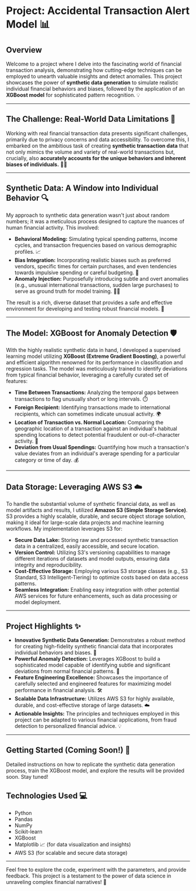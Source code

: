 # Project: Accidental Transaction Alert Model 📊

## Overview

Welcome to a project where I delve into the fascinating world of financial transaction analysis, demonstrating how cutting-edge techniques can be employed to unearth valuable insights and detect anomalies. This project showcases the power of **synthetic data generation** to simulate realistic individual financial behaviors and biases, followed by the application of an **XGBoost model** for sophisticated pattern recognition. 💡

---

## The Challenge: Real-World Data Limitations 🚧

Working with real financial transaction data presents significant challenges, primarily due to privacy concerns and data accessibility. To overcome this, I embarked on the ambitious task of creating **synthetic transaction data** that not only mimics the volume and variety of real-world transactions but, crucially, also **accurately accounts for the unique behaviors and inherent biases of individuals.** 🧑‍💻

---

## Synthetic Data: A Window into Individual Behavior 🔍

My approach to synthetic data generation wasn't just about random numbers; it was a meticulous process designed to capture the nuances of human financial activity. This involved:

* **Behavioral Modeling:** Simulating typical spending patterns, income cycles, and transaction frequencies based on various demographic profiles. 📈
* **Bias Integration:** Incorporating realistic biases such as preferred vendors, specific times for certain purchases, and even tendencies towards impulsive spending or careful budgeting. 🎯
* **Anomaly Injection:** Purposefully introducing subtle and overt anomalies (e.g., unusual international transactions, sudden large purchases) to serve as ground truth for model training. 🕵️‍♀️

The result is a rich, diverse dataset that provides a safe and effective environment for developing and testing robust financial models. 💯

---

## The Model: XGBoost for Anomaly Detection 🛡️

With the highly realistic synthetic data in hand, I developed a supervised learning model utilizing **XGBoost (Extreme Gradient Boosting)**, a powerful and efficient algorithm renowned for its performance in classification and regression tasks. The model was meticulously trained to identify deviations from typical financial behavior, leveraging a carefully curated set of features:

* **Time Between Transactions:** Analyzing the temporal gaps between transactions to flag unusually short or long intervals. ⏱️
* **Foreign Recipient:** Identifying transactions made to international recipients, which can sometimes indicate unusual activity. 🌍
* **Location of Transaction vs. Normal Location:** Comparing the geographic location of a transaction against an individual's habitual spending locations to detect potential fraudulent or out-of-character activity. 📍
* **Deviation from Usual Spendings:** Quantifying how much a transaction's value deviates from an individual's average spending for a particular category or time of day. 💰

---

## Data Storage: Leveraging AWS S3 ☁️

To handle the substantial volume of synthetic financial data, as well as model artifacts and results, I utilized **Amazon S3 (Simple Storage Service)**. S3 provides a highly scalable, durable, and secure object storage solution, making it ideal for large-scale data projects and machine learning workflows. My implementation leverages S3 for:

* **Secure Data Lake:** Storing raw and processed synthetic transaction data in a centralized, easily accessible, and secure location.
* **Version Control:** Utilizing S3's versioning capabilities to manage different iterations of datasets and model outputs, ensuring data integrity and reproducibility.
* **Cost-Effective Storage:** Employing various S3 storage classes (e.g., S3 Standard, S3 Intelligent-Tiering) to optimize costs based on data access patterns.
* **Seamless Integration:** Enabling easy integration with other potential AWS services for future enhancements, such as data processing or model deployment.

---

## Project Highlights ✨

* **Innovative Synthetic Data Generation:** Demonstrates a robust method for creating high-fidelity synthetic financial data that incorporates individual behaviors and biases. 🧠
* **Powerful Anomaly Detection:** Leverages XGBoost to build a sophisticated model capable of identifying subtle and significant deviations from normal financial patterns. 🚨
* **Feature Engineering Excellence:** Showcases the importance of carefully selected and engineered features for maximizing model performance in financial analysis. 🛠️
* **Scalable Data Infrastructure:** Utilizes AWS S3 for highly available, durable, and cost-effective storage of large datasets. ☁️
* **Actionable Insights:** The principles and techniques employed in this project can be adapted to various financial applications, from fraud detection to personalized financial advice. 💡

---

## Getting Started (Coming Soon!) 🚀

Detailed instructions on how to replicate the synthetic data generation process, train the XGBoost model, and explore the results will be provided soon. Stay tuned!

## Technologies Used 💻

* Python
* Pandas
* NumPy
* Scikit-learn
* XGBoost
* Matplotlib 📈 (for data visualization and insights)
* AWS S3 (for scalable and secure data storage)

---

Feel free to explore the code, experiment with the parameters, and provide feedback. This project is a testament to the power of data science in unraveling complex financial narratives! 🚀